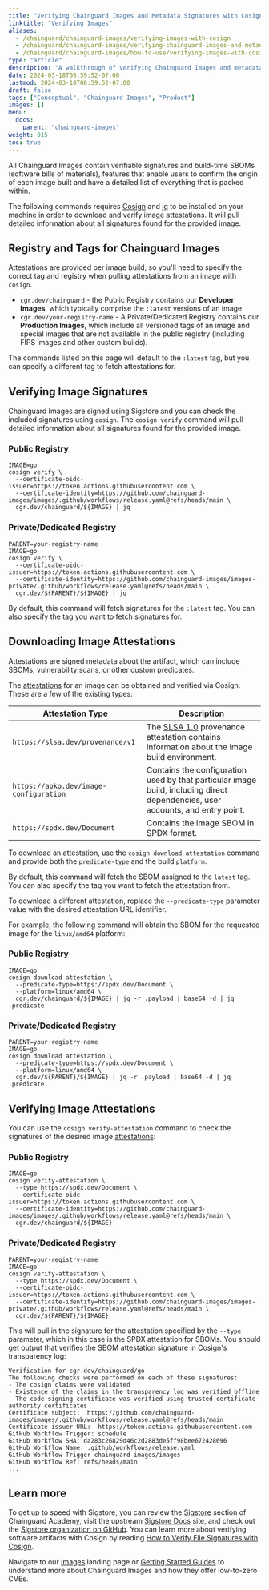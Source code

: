 ```yaml
---
title: "Verifying Chainguard Images and Metadata Signatures with Cosign"
linktitle: "Verifying Images"
aliases:
  - /chainguard/chainguard-images/verifying-images-with-cosign
  - /chainguard/chainguard-images/verifying-chainguard-images-and-metadata-signatures-with-cosign/
  - /chainguard/chainguard-images/how-to-use/verifying-images-with-cosign
type: "article"
description: "A walkthrough of verifying Chainguard Images and metadata signatures with Cosign."
date: 2024-03-18T08:59:52-07:00
lastmod: 2024-03-18T08:59:52-07:00
draft: false
tags: ["Conceptual", "Chainguard Images", "Product"]
images: []
menu:
  docs:
    parent: "chainguard-images"
weight: 015
toc: true
---
```


All Chainguard Images contain verifiable signatures and build-time SBOMs (software bills of materials), features that enable users to confirm the origin of each image built and have a detailed list of everything that is packed within.

The following commands requires [Cosign](/open-source/sigstore/cosign/how-to-install-cosign/) and [jq](https://stedolan.github.io/jq/) to be installed on your machine in order to download and verify image attestations. It will pull detailed information about all signatures found for the provided image.

## Registry and Tags for Chainguard Images

Attestations are provided per image build, so you'll need to specify the correct tag and registry when pulling attestations from an image with `cosign`.

- `cgr.dev/chainguard` - the Public Registry contains our **Developer Images**, which typically comprise the `:latest` versions of an image.
- `cgr.dev/your-registry-name` - A Private/Dedicated Registry contains our **Production Images**, which include all versioned tags of an image and special images that are not available in the public registry (including FIPS images and other custom builds).

The commands listed on this page will default to the `:latest` tag, but you can specify a different tag to fetch attestations for.

## Verifying Image Signatures

Chainguard Images are signed using Sigstore and you can check the included signatures using `cosign`. The `cosign verify` command will pull detailed information about all signatures found for the provided image.

### Public Registry

```shell
IMAGE=go
cosign verify \
  --certificate-oidc-issuer=https://token.actions.githubusercontent.com \
  --certificate-identity=https://github.com/chainguard-images/images/.github/workflows/release.yaml@refs/heads/main \
  cgr.dev/chainguard/${IMAGE} | jq
```

### Private/Dedicated Registry

```shell
PARENT=your-registry-name
IMAGE=go
cosign verify \
  --certificate-oidc-issuer=https://token.actions.githubusercontent.com \
  --certificate-identity=https://github.com/chainguard-images/images-private/.github/workflows/release.yaml@refs/heads/main \
  cgr.dev/${PARENT}/${IMAGE} | jq
```

By default, this command will fetch signatures for the `:latest` tag. You can also specify the tag you want to fetch signatures for.

## Downloading Image Attestations

Attestations are signed metadata about the artifact, which can include SBOMs, vulnerability scans, or other custom predicates.

The [attestations](https://slsa.dev/attestation-model) for an image can be obtained and verified via Cosign. These are a few of the existing types:

| Attestation Type                       | Description                                                                                                                          |
| -------------------------------------- | ------------------------------------------------------------------------------------------------------------------------------------ |
| `https://slsa.dev/provenance/v1`       | The [SLSA 1.0](https://slsa.dev/spec/v1.0/provenance) provenance attestation contains information about the image build environment. |
| `https://apko.dev/image-configuration` | Contains the configuration used by that particular image build, including direct dependencies, user accounts, and entry point.       |
| `https://spdx.dev/Document`            | Contains the image SBOM in SPDX format.                                                                 |

To download an attestation, use the `cosign download attestation` command and provide both the `predicate-type` and the build `platform`.

By default, this command will fetch the SBOM assigned to the `latest` tag. You can also specify the tag you want to fetch the attestation from.

To download a different attestation, replace the `--predicate-type` parameter value with the desired attestation URL identifier.

For example, the following command will obtain the SBOM for the requested image for the `linux/amd64` platform:

### Public Registry

```shell
IMAGE=go
cosign download attestation \
  --predicate-type=https://spdx.dev/Document \
  --platform=linux/amd64 \
  cgr.dev/chainguard/${IMAGE} | jq -r .payload | base64 -d | jq .predicate
```

### Private/Dedicated Registry

```shell
PARENT=your-registry-name
IMAGE=go
cosign download attestation \
  --predicate-type=https://spdx.dev/Document \
  --platform=linux/amd64 \
  cgr.dev/${PARENT}/${IMAGE} | jq -r .payload | base64 -d | jq .predicate
```

## Verifying Image Attestations

You can use the `cosign verify-attestation` command to check the signatures of the desired image [attestations](https://slsa.dev/attestation-model):

### Public Registry

```shell
IMAGE=go
cosign verify-attestation \
  --type https://spdx.dev/Document \
  --certificate-oidc-issuer=https://token.actions.githubusercontent.com \
  --certificate-identity=https://github.com/chainguard-images/images/.github/workflows/release.yaml@refs/heads/main \
  cgr.dev/chainguard/${IMAGE}
```

### Private/Dedicated Registry

```shell
PARENT=your-registry-name
IMAGE=go
cosign verify-attestation \
  --type https://spdx.dev/Document \
  --certificate-oidc-issuer=https://token.actions.githubusercontent.com \
  --certificate-identity=https://github.com/chainguard-images/images-private/.github/workflows/release.yaml@refs/heads/main \
  cgr.dev/${PARENT}/${IMAGE}
```

This will pull in the signature for the attestation specified by the `--type` parameter, which in this case is the SPDX attestation for SBOMs. You should get output that verifies the SBOM attestation signature in Cosign's transparency log:

```shell
Verification for cgr.dev/chainguard/go --
The following checks were performed on each of these signatures:
- The cosign claims were validated
- Existence of the claims in the transparency log was verified offline
- The code-signing certificate was verified using trusted certificate authority certificates
Certificate subject:  https://github.com/chainguard-images/images/.github/workflows/release.yaml@refs/heads/main
Certificate issuer URL:  https://token.actions.githubusercontent.com
GitHub Workflow Trigger: schedule
GitHub Workflow SHA: da283c26829d46c2d2883de5ff98bee672428696
GitHub Workflow Name: .github/workflows/release.yaml
GitHub Workflow Trigger chainguard-images/images
GitHub Workflow Ref: refs/heads/main
...
```

## Learn more

To get up to speed with Sigstore, you can review the [Sigstore](/open-source/sigstore/) section of Chainguard Academy, visit the upstream [Sigstore Docs](https://docs.sigstore.dev/) site, and check out the [Sigstore organization on GitHub](https://github.com/sigstore). You can learn more about verifying software artifacts with Cosign by reading [How to Verify File Signatures with Cosign](/open-source/sigstore/cosign/how-to-verify-file-signatures-with-cosign/).

Navigate to our [Images](/chainguard/chainguard-images/) landing page or [Getting Started Guides](https://edu.chainguard.dev/chainguard/chainguard-images/getting-started/) to understand more about Chainguard Images and how they offer low-to-zero CVEs.
